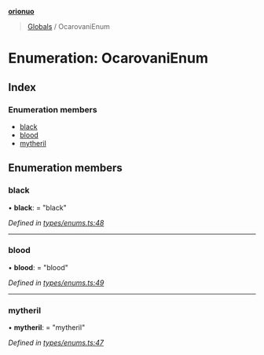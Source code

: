 **[orionuo](../README.md)**

> [Globals](../globals.md) / OcarovaniEnum

# Enumeration: OcarovaniEnum

## Index

### Enumeration members

* [black](ocarovanienum.md#black)
* [blood](ocarovanienum.md#blood)
* [mytheril](ocarovanienum.md#mytheril)

## Enumeration members

### black

•  **black**:  = "black"

*Defined in [types/enums.ts:48](https://github.com/msviha/orionuo/blob/253f44f/src/types/enums.ts#L48)*

___

### blood

•  **blood**:  = "blood"

*Defined in [types/enums.ts:49](https://github.com/msviha/orionuo/blob/253f44f/src/types/enums.ts#L49)*

___

### mytheril

•  **mytheril**:  = "mytheril"

*Defined in [types/enums.ts:47](https://github.com/msviha/orionuo/blob/253f44f/src/types/enums.ts#L47)*
